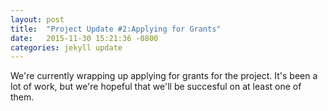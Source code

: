 ```yaml
---
layout: post
title:  "Project Update #2:Applying for Grants"
date:   2015-11-30 15:21:36 -0800
categories: jekyll update
---
```

We're currently wrapping up applying for grants for the project. It's been a lot of work, but we're hopeful that we'll be succesful on at least one of them. 